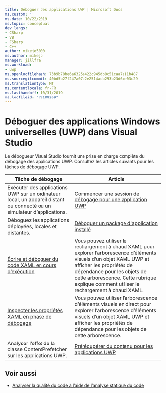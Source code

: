 ```yaml
---
title: Déboguer des applications UWP | Microsoft Docs
ms.custom: ''
ms.date: 10/22/2019
ms.topic: conceptual
dev_langs:
- CSharp
- VB
- FSharp
- C++
author: mikejo5000
ms.author: mikejo
manager: jillfra
ms.workload:
- uwp
ms.openlocfilehash: 73b9b78be6a6325a422c945db8c51caa7a11b487
ms.sourcegitcommit: 40bd5b27f247a07c2e2514acb293b23d6ce03c29
ms.translationtype: MT
ms.contentlocale: fr-FR
ms.lasthandoff: 10/31/2019
ms.locfileid: "73188269"
---
```

# <a name="debug-universal-windows-apps-uwp-in-visual-studio"></a>Déboguer des applications Windows universelles (UWP) dans Visual Studio

Le débogueur Visual Studio fournit une prise en charge complète du débogage des applications UWP. Consultez les articles suivants pour les tâches de débogage UWP.

|Tâche de débogage|Article|
|-|-|
|Exécuter des applications UWP sur un ordinateur local, un appareil distant ou connecté ou un simulateur d’applications.|[Commencer une session de débogage pour une application UWP](../debugger/start-a-debugging-session-for-a-store-app-in-visual-studio-vb-csharp-cpp-and-xaml.md)|
|Déboguez les applications déployées, locales et distantes.|[Déboguer un package d'application installé](../debugger/debug-installed-app-package.md)|
| [Écrire et déboguer du code XAML en cours d’exécution](../xaml-tools/xaml-hot-reload.md) | Vous pouvez utiliser le rechargement à chaud XAML pour explorer l’arborescence d’éléments visuels d’un objet XAML UWP et afficher les propriétés de dépendance pour les objets de cette arborescence. Cette rubrique explique comment utiliser le rechargement à chaud XAML. |
| [Inspecter les propriétés XAML en phase de débogage](../xaml-tools/xaml-hot-reload.md) | Vous pouvez utiliser l’arborescence d’éléments visuels en direct pour explorer l’arborescence d’éléments visuels d’un objet XAML UWP et afficher les propriétés de dépendance pour les objets de cette arborescence. |
|Analyser l’effet de la classe ContentPrefetcher sur les applications UWP.|[Prérécupérer du contenu pour les applications UWP](../debugger/prefetch-content-for-windows-store-apps.md)|

## <a name="see-also"></a>Voir aussi
- [Analyser la qualité du code à l’aide de l’analyse statique du code](../code-quality/code-analysis-for-managed-code-overview.md)
